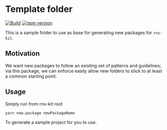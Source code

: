 <!-- We recommend that the first beachball change report for a new package is of type "none" -->

# Template folder

[![Build](https://github.com/microsoft/rnx-kit/actions/workflows/build.yml/badge.svg)](https://github.com/microsoft/rnx-kit/actions/workflows/build.yml)
[![npm version](https://img.shields.io/npm/v/@rnx-kit/rn-changelog-generator)](https://www.npmjs.com/package/@rnx-kit/rn-changelog-generator)

This is a sample folder to use as base for generating new packages for
`rnx-kit`.

## Motivation

We want new packages to follow an existing set of patterns and guidelines; via
this package, we can enforce easily allow new folders to stick to at least a
common starting point.

## Usage

Simply run from rnx-kit root

```sh
yarn new-package newPackageName
```

To generate a sample project for you to use.

<!--
### What does every file do?

- `src` folder - the main folder in which you want to add files for your package
  - `index.ts` we mostly work with typescript, so we'd expect you to use the pattern of index.ts and export default methods
  - `types.ts` you should add the types for your code in dedicated files (when it starts to get massive)
- `test` folder - contains the tests that will be ran during `yarn test`
  - `index.test.ts` you usually want one test file per each file in the src folder
- `CHANGELOG.json` this will get generated by beachball
- `CHANGELOG.md` this will also get generated via beachball
- `just.config.js` sets up commands (or tasks as they are called) such as build, format, lint, and test. We use it to have a uniform way of building etc. across all packages.
- `package.json` classic package file describer - your main point of control. Remember to leverage the existing infra and practices!
- `README.md` what will tell your users everything they need to know. Please make sure to cover at least a few basics: how to use, which problems it solve, any specific props or patterns to follow. Your tests should help explain in details how the code actually works
- `tsconfig.json` standard TS configuration for your package - it should be fairly simple, as it leverages the monorepo shared configs.
-->
